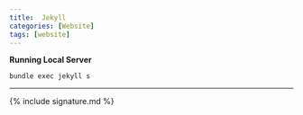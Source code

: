```yaml
---
title:  Jekyll
categories: [Website]
tags: [website]
---
```


**Running Local Server**

```terminal
bundle exec jekyll s
```
---

{% include signature.md %}

